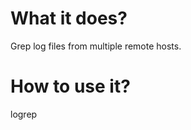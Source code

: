 
What it does?
=============
Grep log files from multiple remote hosts.

How to use it?
==============
logrep <pattern> <filename>
